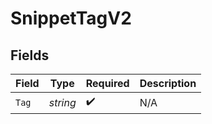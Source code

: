 # SnippetTagV2


## Fields

| Field              | Type               | Required           | Description        |
| ------------------ | ------------------ | ------------------ | ------------------ |
| `Tag`              | *string*           | :heavy_check_mark: | N/A                |
